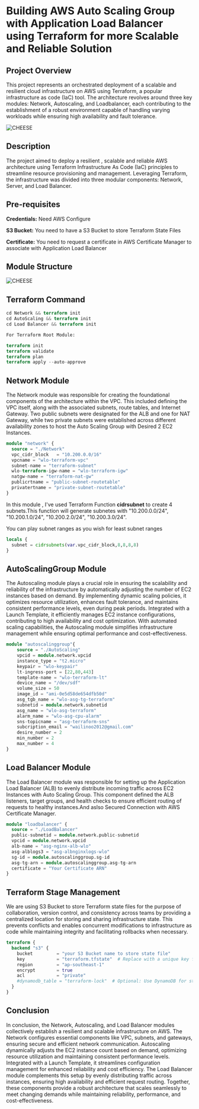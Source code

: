 # Building AWS Auto Scaling Group with Application Load Balancer using Terraform for more Scalable and Reliable Solution

<h2>Project Overview</h2>
<p>This project represents an orchestrated deployment of a scalable and resilient cloud infrastructure on AWS using Terraform, a popular infrastructure as code (IaC) tool. The architecture revolves around three key modules: Network, Autoscaling, and Loadbalancer, each contributing to the establishment of a robust environment capable of handling varying workloads while ensuring high availability and fault tolerance.</p>

![CHEESE](images/asgdia.jpg)

<h2>Description</h2>
<p>The project aimed to deploy a resilient , scalable and reliable AWS architecture using Terraform Infrastructure As Code (IaC) principles to streamline resource provisioning and management. Leveraging Terraform, the infrastructure was divided into three modular components: Network, Server, and Load Balancer.</p>

<h2>Pre-requisites</h2>
<p><b>Credentials:</b> Need AWS Configure
<p><b>S3 Bucket:</b> You need to have a S3 Bucket to store Terraform State Files</p>
<p><b>Certificate:</b> You need to request a certificate in AWS Certificate Manager to associate with Application Load Balancer</p>

<h2>Module Structure</h2>

![CHEESE](images/structure.jpg)

<h2>Terraform Command</h2>

```terraform
cd Network && terraform init
cd AutoScaling && terraform init
cd Load Balancer && terraform init

For Terraform Root Module:

terraform init
terraform validate
terraform plan
terraform apply --auto-approve
```

<h2>Network Module</h2>
<p>The Network module was responsible for creating the foundational components of the architecture within the VPC. This included defining the VPC itself, along with the associated subnets, route tables, and Internet Gateway. Two public subnets were designated for the ALB and one for NAT Gateway, while two private subnets were established across different availability zones to host the Auto Scaling Group with Desired 2 EC2 Instances.</p>

```terraform
module "network" {
  source = "./Network"
  vpc_cidr_block   = "10.200.0.0/16"
  vpcname = "wlo-terraform-vpc"
  subnet-name = "terraform-subnet"
  wlo-terraform-igw-name = "wlo-terraform-igw"
  natgw-name = "terraform-nat-gw"
  publicrtname = "public-subnet-routetable"
  privatertname = "private-subnet-routetable"
}
```

<p>In this module , I've used Terraform Function <b>cidrsubnet</b> to create 4 subnets.This function will generate subnetes with "10.200.0.0/24", "10.200.1.0/24", "10.200.2.0/24", "10.200.3.0/24".</p>
<p>You can play subnet ranges as you wish for least subnet ranges</p>

```terraform
locals {
  subnet = cidrsubnets(var.vpc_cidr_block,8,8,8,8)
}
```

<h2>AutoScalingGroup Module</h2>
<p>The Autoscaling module plays a crucial role in ensuring the scalability and reliability of the infrastructure by automatically adjusting the number of EC2 instances based on demand. By implementing dynamic scaling policies, it optimizes resource utilization, enhances fault tolerance, and maintains consistent performance levels, even during peak periods. Integrated with a Launch Template, it efficiently manages EC2 instance configurations, contributing to high availability and cost optimization. With automated scaling capabilities, the Autoscaling module simplifies infrastructure management while ensuring optimal performance and cost-effectiveness.</p>

```terraform
module "autoscalinggroup"{
    source = "./AutoScaling"
    vpcid = module.network.vpcid
    instance_type = "t2.micro"
    keypair = "wlo-keypair"
    lt-ingress-port = [22,80,443]
    template-name = "wlo-terraform-lt"
    device_name = "/dev/sdf"
    volume_size = 50
    image_id = "ami-0e5d58de654dfb50d"
    asg_tgb_name = "wlo-asg-tg-terraform"
    subnetid = module.network.subnetid
    asg_name = "wlo-asg-terraform"
    alarm_name = "wlo-asg-cpu-alarm"
    sns-topicname = "asg-terraform-sns"
    subcription_email = "wailinoo2012@gmail.com"
    desire_number = 2
    min_number = 2
    max_number = 4
}

```

<h2>Load Balancer Module</h2>
<p>The Load Balancer module was responsible for setting up the Application Load Balancer (ALB) to evenly distribute incoming traffic across EC2 Instances with Auto Scaling Group. This component defined the ALB listeners, target groups, and health checks to ensure efficient routing of requests to healthy instances.And aslso Secured Connection with AWS Certificate Manager.</p>

```terraform
module "loadbalancer" {
  source = "./LoadBalancer"
  public-subnetid = module.network.public-subnetid
  vpcid = module.network.vpcid
  alb-name = "asg-nginx-alb-wlo"
  asg-alblogs3 = "asg-albnginxlogs-wlo"
  sg-id = module.autoscalinggroup.sg-id
  asg-tg-arn = module.autoscalinggroup.asg-tg-arn
  certificate = "Your Certificate ARN"
}
```

<h2>Terraform Stage Management</h2>
<p>We are using S3 Bucket to store Terraform state files for the purpose of collaboration, version control, and consistency across teams by providing a centralized location for storing and sharing infrastructure state. This prevents conflicts and enables concurrent modifications to infrastructure as code while maintaining integrity and facilitating rollbacks when necessary.</p>

```terraform
terraform {
  backend "s3" {
    bucket         = "your S3 Bucket name to store state file"
    key            = "terraform.tfstate"  # Replace with a unique key for each configuration
    region         = "ap-southeast-1"
    encrypt        = true
    acl            = "private"
    #dynamodb_table = "terraform-lock"  # Optional: Use DynamoDB for state locking
  }
}
```

<h2>Conclusion</h2>
<p>In conclusion, the Network, Autoscaling, and Load Balancer modules collectively establish a resilient and scalable infrastructure on AWS. The Network configures essential components like VPC, subnets, and gateways, ensuring secure and efficient network communication. Autoscaling dynamically adjusts the EC2 instance count based on demand, optimizing resource utilization and maintaining consistent performance levels. Integrated with a Launch Template, it streamlines configuration management for enhanced reliability and cost efficiency. The Load Balancer module complements this setup by evenly distributing traffic across instances, ensuring high availability and efficient request routing. Together, these components provide a robust architecture that scales seamlessly to meet changing demands while maintaining reliability, performance, and cost-effectiveness.</p>
